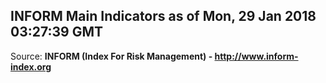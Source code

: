 ## INFORM Main Indicators as of Mon, 29 Jan 2018 03:27:39 GMT

Source: **INFORM (Index For Risk Management) - http://www.inform-index.org**